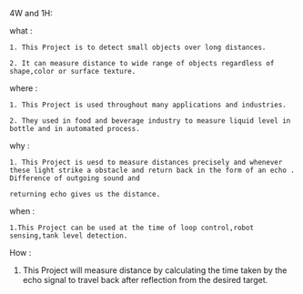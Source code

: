 4W and 1H:
  
  what :
  
    1. This Project is to detect small objects over long distances.
    
    2. It can measure distance to wide range of objects regardless of shape,color or surface texture.
    
  where :
    
    1. This Project is used throughout many applications and industries.
    
    2. They used in food and beverage industry to measure liquid level in bottle and in automated process.
    
  why :
   
    1. This Project is uesd to measure distances precisely and whenever these light strike a obstacle and return back in the form of an echo . Difference of outgoing sound and
    
    returning echo gives us the distance.
    
  when :
  
    1.This Project can be used at the time of loop control,robot sensing,tank level detection.
    
  How :
   
   1. This Project  will measure distance  by calculating the time taken by the echo signal to travel back after reflection from the desired target.
    
    

